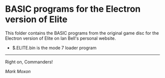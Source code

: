 # BASIC programs for the Electron version of Elite

This folder contains the BASIC programs from the original game disc for the Electron version of Elite on Ian Bell's personal website.

* $.ELITE.bin is the mode 7 loader program

---

Right on, Commanders!

_Mark Moxon_